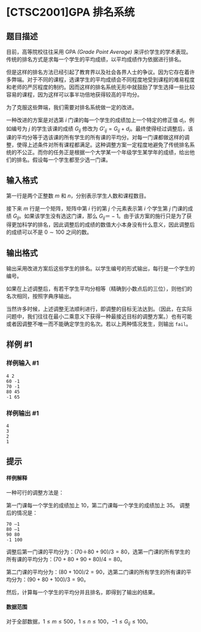 # [CTSC2001]GPA 排名系统

## 题目描述

目前，高等院校往往采用 GPA *(Grade Point Average)* 来评价学生的学术表现。传统的排名方式是求每一个学生的平均成绩，以平均成绩作为依据进行排名。

但是这样的排名方法已经引起了教育界以及社会各界人士的争议。因为它存在着许多弊端。对于不同的课程，选课学生的平均成绩会不同程度地受到课程的难易程度和老师的严厉程度的制约。因而这样的排名系统无形中就鼓励了学生选择一些比较容易的课程，因为这样可以事半功倍地获得较高的平均分。

为了克服这些弊端，我们需要对排名系统做一定的改进。

一种改进的方案是对选第 $i$ 门课的每一个学生的成绩加上一个特定的修正值 $d_i$，例如编号为 $j$ 的学生该课的成绩 $G_{ij}$ 修改为 $G’_{ij}=G_{ij}+d_i$。最终使得经过调整后，该课的平均分等于选该课的所有学生的所有课的平均分。对每一门课都做这样的调整，使得上述条件对所有课程都满足。这种调整方案一定程度地避免了传统排名系统的不公正。而你的任务正是根据一个大学某一个年级学生某学年的成绩，给出他们的排名。假设每一个学生都至少选一门课。

## 输入格式

第一行是两个正整数 $m$ 和 $n$，分别表示学生人数和课程数目。

接下来 $m$ 行是一个矩阵，矩阵中第 $i$ 行的第 $j$ 个元素表示第 $i$ 个学生第 $j$ 门课的成绩 $G_{ij}$。如果该学生没有选这门课，那么 $G_{ij}＝-1$。由于该方案的施行只是为了获得更加科学的排名，因此调整后的成绩的数值大小本身没有什么意义，因此调整后的成绩可以不是 $0\sim 100$ 之间的数。

## 输出格式

输出采用改进方案后这些学生的排名。以学生编号的形式输出，每行是一个学生的编号。

如果在上述调整后，有若干学生平均分相等（精确到小数点后的三位），则他们的名次相同，按照字典序输出。

当然许多时候，上述调整无法顺利进行，即调整的目标无法达到。（因此，在实际问题中，我们往往在最小二乘意义下获得一种最接近目标的调整方案。）也有可能或者因调整不唯一而不能确定学生的名次。若以上两种情况发生，则输出 `fail`。

## 样例 #1

### 样例输入 #1
```
4 2
60 -1
70 -1
80 45
-1 65
```

### 样例输出 #1

```
4
3
2
1
```

## 提示

#### 样例解释
一种可行的调整方法是：

第一门课每一个学生的成绩加上 $10$，第二门课每一个学生的成绩加上 $35$。
调整后的情况是：
```plain
70 –1
80 –1
90 80
-1 100
```
调整后第一门课的平均分为：$(70＋80+90)/3=80$，选第一门课的所有学生的所有课的平均分为：$(70+80+90+80)/4=80$。

第二门课的平均分为：$(80+100)/2=90$，选第二门课的所有学生的所有课的平均分为：$(90+80+100)/3=90$。

然后，计算每一个学生的平均分并且排名，即得到了输出的结果。

#### 数据范围
对于全部数据，$1\le m\le 500$，$1\le n\le 100$，$-1\le G_{ij}\le 100$。

